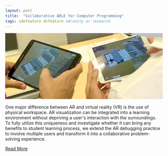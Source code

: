 ```yaml
---
layout: post
title:  "Collaborative ARLE for Computer Programming"
tags: sdefeature dsfeature c#/unity ar research
---
```


![AR Learning Experience](/assets/img/a1.jpg)

One major difference between AR and virtual reality (VR) is the use of physical workspace. AR visualization can be integrated into a learning environment without depriving a user's interaction with the surroundings. To fully utilize this uniqueness and investigate whether it can bring any benefits to student learning process, we extend the AR debugging practice to involve multiple users and transform it into a collaborative problem-solving experience. 

[Read More](https://sites.google.com/asu.edu/ogmented/home)
